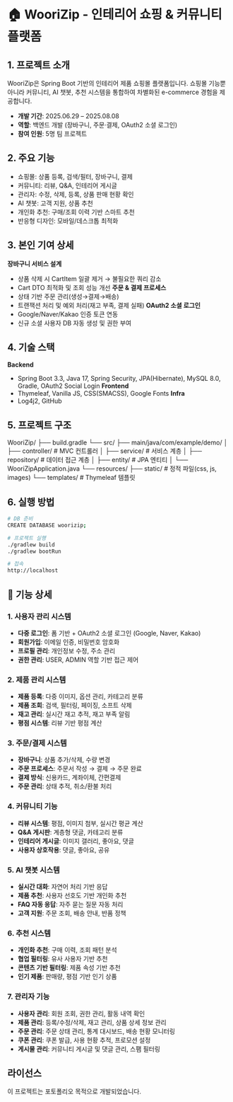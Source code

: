 # 🏠 WooriZip - 인테리어 쇼핑 & 커뮤니티 플랫폼

## 1. 프로젝트 소개
WooriZip은 Spring Boot 기반의 인테리어 제품 쇼핑몰 플랫폼입니다.
쇼핑몰 기능뿐 아니라 커뮤니티, AI 챗봇, 추천 시스템을 통합하여 차별화된 e-commerce 경험을 제공합니다.

- **개발 기간**: 2025.06.29 – 2025.08.08  
- **역할**: 백엔드 개발 (장바구니, 주문·결제, OAuth2 소셜 로그인)  
- **참여 인원**: 5명 팀 프로젝트


## 2. 주요 기능
- 쇼핑몰: 상품 등록, 검색/필터, 장바구니, 결제
- 커뮤니티: 리뷰, Q&A, 인테리어 게시글
- 관리자: 수정, 삭제, 등록, 상품 판매 현황 확인
- AI 챗봇: 고객 지원, 상품 추천
- 개인화 추천: 구매/조회 이력 기반 스마트 추천
- 반응형 디자인: 모바일/데스크톱 최적화


## 3. 본인 기여 상세
 **장바구니 서비스 설계**
 - 상품 삭제 시 CartItem 일괄 제거 → 불필요한 쿼리 감소
 - Cart DTO 최적화 및 조회 성능 개선
 **주문 & 결제 프로세스**
 - 상태 기반 주문 관리(생성→결제→배송)
 - 트랜잭션 처리 및 예외 처리(재고 부족, 결제 실패)
 **OAuth2 소셜 로그인**
 - Google/Naver/Kakao 인증 토큰 연동
 - 신규 소셜 사용자 DB 자동 생성 및 권한 부여


## 4. 기술 스택
**Backend**
 - Spring Boot 3.3, Java 17, Spring Security, JPA(Hibernate), MySQL 8.0, Gradle, OAuth2 Social Login
**Frontend**
 - Thymeleaf, Vanilla JS, CSS(SMACSS), Google Fonts
**Infra**
 - Log4j2, GitHub


## 5. 프로젝트 구조
WooriZip/
├── build.gradle
└── src/
    ├── main/java/com/example/demo/
    │   ├── controller/     # MVC 컨트롤러
    │   ├── service/        # 서비스 계층
    │   ├── repository/     # 데이터 접근 계층
    │   ├── entity/         # JPA 엔티티
    │   └── WooriZipApplication.java
    └── resources/
        ├── static/         # 정적 파일(css, js, images)
        └── templates/      # Thymeleaf 템플릿


## 6. 실행 방법
```bash
# DB 준비
CREATE DATABASE woorizip;

# 프로젝트 실행
./gradlew build
./gradlew bootRun

# 접속
http://localhost
```


## 🔧 기능 상세
### **1. 사용자 관리 시스템**
- **다중 로그인**: 폼 기반 + OAuth2 소셜 로그인 (Google, Naver, Kakao)
- **회원가입**: 이메일 인증, 비밀번호 암호화
- **프로필 관리**: 개인정보 수정, 주소 관리
- **권한 관리**: USER, ADMIN 역할 기반 접근 제어

### **2. 제품 관리 시스템**
- **제품 등록**: 다중 이미지, 옵션 관리, 카테고리 분류
- **제품 조회**: 검색, 필터링, 페이징, 소프트 삭제
- **재고 관리**: 실시간 재고 추적, 재고 부족 알림
- **평점 시스템**: 리뷰 기반 평점 계산

### **3. 주문/결제 시스템**
- **장바구니**: 상품 추가/삭제, 수량 변경
- **주문 프로세스**: 주문서 작성 → 결제 → 주문 완료
- **결제 방식**: 신용카드, 계좌이체, 간편결제
- **주문 관리**: 상태 추적, 취소/환불 처리

### **4. 커뮤니티 기능**
- **리뷰 시스템**: 평점, 이미지 첨부, 실시간 평균 계산
- **Q&A 게시판**: 계층형 댓글, 카테고리 분류
- **인테리어 게시글**: 이미지 갤러리, 좋아요, 댓글
- **사용자 상호작용**: 댓글, 좋아요, 공유

### **5. AI 챗봇 시스템**
- **실시간 대화**: 자연어 처리 기반 응답
- **제품 추천**: 사용자 선호도 기반 개인화 추천
- **FAQ 자동 응답**: 자주 묻는 질문 자동 처리
- **고객 지원**: 주문 조회, 배송 안내, 반품 정책

### **6. 추천 시스템**
- **개인화 추천**: 구매 이력, 조회 패턴 분석
- **협업 필터링**: 유사 사용자 기반 추천
- **콘텐츠 기반 필터링**: 제품 속성 기반 추천
- **인기 제품**: 판매량, 평점 기반 인기 상품

### **7. 관리자 기능**
- **사용자 관리**: 회원 조회, 권한 관리, 활동 내역 확인
- **제품 관리**: 등록/수정/삭제, 재고 관리, 상품 상세 정보 관리
- **주문 관리**: 주문 상태 관리, 통계 대시보드, 배송 현황 모니터링
- **쿠폰 관리**: 쿠폰 발급, 사용 현황 추적, 프로모션 설정
- **게시물 관리**: 커뮤니티 게시글 및 댓글 관리, 스팸 필터링



## 라이선스
이 프로젝트는 포토폴리오 목적으로 개발되었습니다.